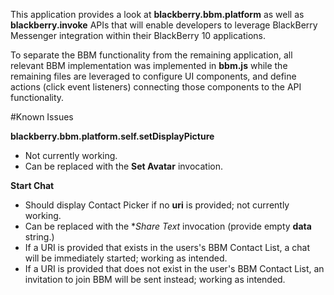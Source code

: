 This application provides a look at **blackberry.bbm.platform** as well as **blackberry.invoke** APIs that will enable developers to leverage BlackBerry Messenger integration within their BlackBerry 10 applications.

To separate the BBM functionality from the remaining application, all relevant BBM implementation was implemented in **bbm.js** while the remaining files are leveraged to configure UI components, and define actions (click event listeners) connecting those components to the API functionality.

#Known Issues

**blackberry.bbm.platform.self.setDisplayPicture**
* Not currently working.
* Can be replaced with the **Set Avatar** invocation.

**Start Chat**
* Should display Contact Picker if no **uri** is provided; not currently working.
* Can be replaced with the **Share Text* invocation (provide empty **data** string.)
* If a URI is provided that exists in the users's BBM Contact List, a chat will be immediately started; working as intended.
* If a URI is provided that does not exist in the user's BBM Contact List, an invitation to join BBM will be sent instead; working as intended.